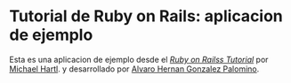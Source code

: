 # Tutorial de Ruby on Rails: aplicacion de ejemplo
Esta es una aplicacion de ejemplo desde el 
[*Ruby on Railss Tutorial*](http://railstutorial.org/)
por [Michael Hartl](http://michaelhartl.com/).
y desarrollado  por [Alvaro Hernan Gonzalez Palomino](http://facebook.com/ahgonzalezp/). 